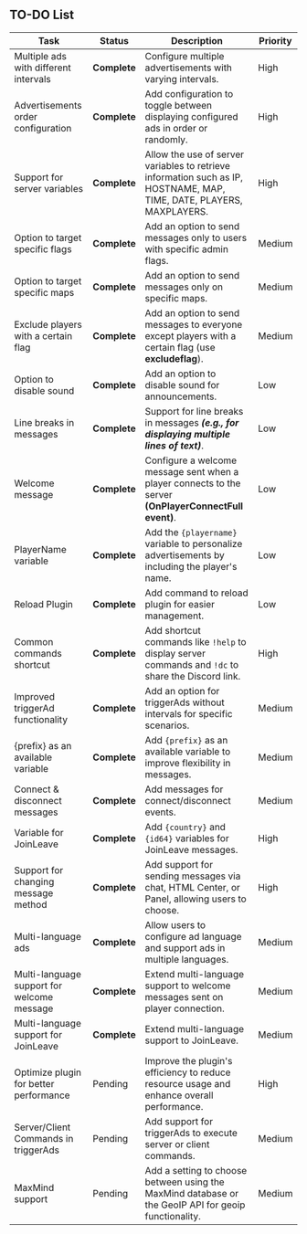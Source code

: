 ## TO-DO List
| **Task**                              | **Status**     | **Description**                                                                                     | **Priority** |
|---------------------------------------|----------------|-----------------------------------------------------------------------------------------------------|--------------|
| Multiple ads with different intervals | **Complete**   | Configure multiple advertisements with varying intervals.                                          | High         |
| Advertisements order configuration    | **Complete**   | Add configuration to toggle between displaying configured ads in order or randomly.               | High         |
| Support for server variables          | **Complete**   | Allow the use of server variables to retrieve information such as IP, HOSTNAME, MAP, TIME, DATE, PLAYERS, MAXPLAYERS. | High         |
| Option to target specific flags       | **Complete**   | Add an option to send messages only to users with specific admin flags.                            | Medium       |
| Option to target specific maps        | **Complete**   | Add an option to send messages only on specific maps.                                              | Medium       |
| Exclude players with a certain flag   | **Complete**   | Add an option to send messages to everyone except players with a certain flag (use **excludeflag**). | Medium       |
| Option to disable sound               | **Complete**   | Add an option to disable sound for announcements.                                                  | Low          |
| Line breaks in messages               | **Complete**   | Support for line breaks in messages ***(e.g., for displaying multiple lines of text)***.          | Low          |
| Welcome message                       | **Complete**   | Configure a welcome message sent when a player connects to the server **(OnPlayerConnectFull event)**. | Low         |
| PlayerName variable                   | **Complete**   | Add the `{playername}` variable to personalize advertisements by including the player's name.       | Low          |
| Reload Plugin                         | **Complete**   | Add command to reload plugin for easier management.                                                | Low          |
| Common commands shortcut              | **Complete**   | Add shortcut commands like `!help` to display server commands and `!dc` to share the Discord link.  | High         |
| Improved triggerAd functionality      | **Complete**    | Add an option for triggerAds without intervals for specific scenarios.       | Medium       |
| {prefix} as an available variable     | **Complete**    | Add `{prefix}` as an available variable to improve flexibility in messages.                        | Medium       |
| Connect & disconnect messages         | **Complete**    | Add messages for connect/disconnect events. | Medium          |
| Variable for JoinLeave         | **Complete**    | Add `{country}` and `{id64}` variables for JoinLeave messages. | High |
| Support for changing message method   | **Complete**    | Add support for sending messages via chat, HTML Center, or Panel, allowing users to choose.        | High       |
| Multi-language ads                    | **Complete**    | Allow users to configure ad language and support ads in multiple languages.                        | Medium       |
| Multi-language support for welcome message | **Complete** | Extend multi-language support to welcome messages sent on player connection.                         | Medium       |
| Multi-language support for JoinLeave | **Complete** | Extend multi-language support to JoinLeave.                         | Medium       |
| Optimize plugin for better performance     | Pending    | Improve the plugin's efficiency to reduce resource usage and enhance overall performance.           | High         |
| Server/Client Commands in triggerAds  | Pending    | Add support for triggerAds to execute server or client commands. | Medium       |
| MaxMind support                            | Pending    | Add a setting to choose between using the MaxMind database or the GeoIP API for geoip functionality. | Medium         |
